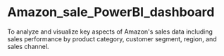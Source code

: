 # Amazon_sale_PowerBI_dashboard
To analyze and visualize key aspects of Amazon's sales data including sales performance by product category, customer segment, region, and sales channel.
